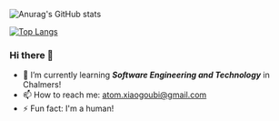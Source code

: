 ![Anurag's GitHub stats](https://github-readme-stats.vercel.app/api?username=Bart1118&show_icons=true&theme=onedark)

[![Top Langs](https://github-readme-stats.vercel.app/api/top-langs/?username=Bart1118&layout=compact)](https://github.com/anuraghazra/github-readme-stats)
### Hi there 👋
- 🌱 I’m currently learning ***Software Engineering and Technology*** in Chalmers!
- 📫 How to reach me: atom.xiaogoubi@gmail.com
- ⚡ Fun fact: I'm a human!
<!--
**sakuraAtomCola/sakuraAtomCola** is a ✨ _special_ ✨ repository because its `README.md` (this file) appears on your GitHub profile.

Here are some ideas to get you started:

- 🔭 I’m currently working on ...
- 🌱 I’m currently learning ...
- 👯 I’m looking to collaborate on ...
- 🤔 I’m looking for help with ...
- 💬 Ask me about ...
- 📫 How to reach me: ...
- 😄 Pronouns: ...
- ⚡ Fun fact: ...
-->
